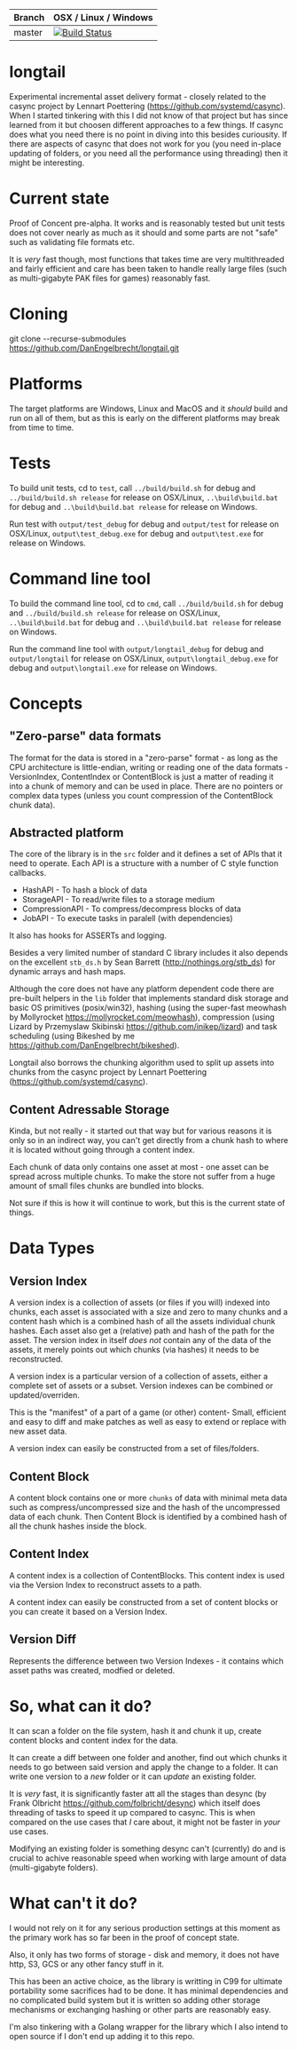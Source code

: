 |Branch      | OSX / Linux / Windows |
|------------|-----------------------|
|master      | [![Build Status](https://travis-ci.org/DanEngelbrecht/longtail.svg?branch=master)](https://travis-ci.org/DanEngelbrecht/longtail?branch=master) |

# longtail
Experimental incremental asset delivery format - closely related to the casync project by Lennart Poettering (https://github.com/systemd/casync). When I started tinkering with this I did not know of that project but has since learned from it but choosen different approaches to a few things. If casync does what you need there is no point in diving into this besides curiousity. If there are aspects of casync that does not work for you (you need in-place updating of folders, or you need all the performance using threading) then it might be interesting.

# Current state
Proof of Concent pre-alpha. It works and is reasonably tested but unit tests does not cover nearly as much as it should and some parts are not "safe" such as validating file formats etc.

It is *very* fast though, most functions that takes time are very multithreaded and fairly efficient and care has been taken to handle really large files (such as multi-gigabyte PAK files for games) reasonably fast.

# Cloning
git clone --recurse-submodules https://github.com/DanEngelbrecht/longtail.git

# Platforms
The target platforms are Windows, Linux and MacOS and it *should* build and run on all of them, but as this is early on the different platforms may break from time to time.

# Tests
To build unit tests, cd to `test`, call `../build/build.sh` for debug and `../build/build.sh release` for release on OSX/Linux, `..\build\build.bat` for debug and `..\build\build.bat release` for release on Windows.

Run test with `output/test_debug` for debug and `output/test` for release on OSX/Linux, `output\test_debug.exe` for debug and `output\test.exe` for release on Windows.

# Command line tool
To build the command line tool, cd to `cmd`, call `../build/build.sh` for debug and `../build/build.sh release` for release on OSX/Linux, `..\build\build.bat` for debug and `..\build\build.bat release` for release on Windows.

Run the command line tool with `output/longtail_debug` for debug and `output/longtail` for release on OSX/Linux, `output\longtail_debug.exe` for debug and `output\longtail.exe` for release on Windows.

# Concepts

## "Zero-parse" data formats
The format for the data is stored in a "zero-parse" format - as long as the CPU architecture is little-endian, writing or reading one of the data formats - VersionIndex, ContentIndex or ContentBlock is just a matter of reading it into a chunk of memory and can be used in place. There are no pointers or complex data types (unless you count compression of the ContentBlock chunk data).

## Abstracted platform
The core of the library is in the `src` folder and it defines a set of APIs that it need to operate. Each API is a structure with a number of C style function callbacks.

* HashAPI - To hash a block of data
* StorageAPI - To read/write files to a storage medium
* CompressionAPI - To compress/decompress blocks of data
* JobAPI - To execute tasks in paralell (with dependencies)

It also has hooks for ASSERTs and logging.

Besides a very limited number of standard C library includes it also depends on the excellent `stb_ds.h` by Sean Barrett (http://nothings.org/stb_ds) for dynamic arrays and hash maps.

Although the core does not have any platform dependent code there are pre-built helpers in the `lib` folder that implements standard disk storage and basic OS primitives (posix/win32), hashing (using the super-fast meowhash by Mollyrocket https://mollyrocket.com/meowhash), compression (using Lizard by Przemyslaw Skibinski https://github.com/inikep/lizard) and task scheduling (using Bikeshed by me https://github.com/DanEngelbrecht/bikeshed).

Longtail also borrows the chunking algorithm used to split up assets into chunks from the casync project by Lennart Poettering (https://github.com/systemd/casync).

## Content Adressable Storage
Kinda, but not really - it started out that way but for various reasons it is only so in an indirect way, you can't get directly from a chunk hash to where it is located without going through a content index.

Each chunk of data only contains one asset at most - one asset can be spread across multiple chunks. To make the store not suffer from a huge amount of small files chunks are bundled into blocks.

Not sure if this is how it will continue to work, but this is the current state of things.

# Data Types

## Version Index
A version index is a collection of assets (or files if you will) indexed into chunks, each asset is associated with a size and zero to many chunks and a content hash which is a combined hash of all the assets individual chunk hashes. Each asset also get a (relative) path and hash of the path for the asset.
The version index in itself *does not* contain any of the data of the assets, it merely points out which chunks (via hashes) it needs to be reconstructed.

A version index is a particular version of a collection of assets, either a complete set of assets or a subset. Version indexes can be combined or updated/overriden.

This is the "manifest" of a part of a game (or other) content- Small, efficient and easy to diff and make patches as well as easy to extend or replace with new asset data.

A version index can easily be constructed from a set of files/folders.

## Content Block
A content block contains one or more `chunks` of data with minimal meta data such as compress/uncompressed size and the hash of the uncompressed data of each chunk. Then Content Block is identified by a combined hash of all the chunk hashes inside the block.

## Content Index
A content index is a collection of ContentBlocks. This content index is used via the Version Index to reconstruct assets to a path.

A content index can easily be constructed from a set of content blocks or you can create it based on a Version Index.

## Version Diff
Represents the difference between two Version Indexes - it contains which asset paths was created, modfied or deleted. 

# So, what can it do?
It can scan a folder on the file system, hash it and chunk it up, create content blocks and content index for the data.

It can create a diff between one folder and another, find out which chunks it needs to go between said version and apply the change to a folder. It can write one version to a *new* folder or it can *update* an existing folder.

It is *very* fast, it is significantly faster att all the stages than desync (by Frank Olbricht https://github.com/folbricht/desync) which itself does threading of tasks to speed it up compared to casync. This is when compared on the use cases that *I* care about, it might not be faster in *your* use cases.

Modifying an existing folder is something desync can't (currently) do and is crucial to achive reasonable speed when working with large amount of data (multi-gigabyte folders).

# What can't it do?
I would not rely on it for any serious production settings at this moment as the primary work has so far been in the proof of concept state.

Also, it only has two forms of storage - disk and memory, it does not have http, S3, GCS or any other fancy stuff in it.

This has been an active choice, as the library is writting in C99 for ultimate portability some sacrifices had to be done. It has minimal dependencies and no complicated build system but it is written so adding other storage mechanisms or exchanging hashing or other parts are reasonably easy. 

I'm also tinkering with a Golang wrapper for the library which I also intend to open source if I don't end up adding it to this repo.
